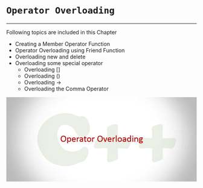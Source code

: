 # **`Operator Overloading`**
---
Following topics are included in this Chapter
* Creating a Member Operator Function
* Operator Overloading using Friend Function
* Overloading new and delete
* Overloading some special operator
    * Overloading []
    * Overloading ()
    * Overloading ->
    * Overloading the Comma Operator

<!-- Logo -->
![Operator Overloading](https://github.com/kushagra414/Notes/blob/master/C%2B%2B%20notes/4%20Operator%20Overloading/operator-overloading-cpp.jpg)
